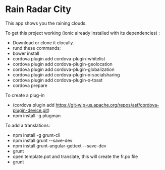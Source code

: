 # Rain Radar City
This app shows you the raining clouds.

To get this project working (ionic already installed with its dependencies) :
- Download or clone it clocally.
- rund these commands:
- bower install
- cordova plugin add cordova-plugin-whitelist
- cordova plugin add cordova-plugin-geolocation
- cordova plugin add cordova-plugin-globalization
- cordova plugin add cordova-plugin-x-socialsharing
- cordova plugin add cordova-plugin-x-toast
- cordova prepare

To create a plug-in
- (cordova plugin add https://git-wip-us.apache.org/repos/asf/cordova-plugin-device.git)
- npm install -g plugman

To add a translations:
- npm install -g grunt-cli
- npm install grunt --save-dev
- npm install grunt-angular-gettext --save-dev
- grunt
- open template.pot and translate, this will create the fr.po file
- grunt
